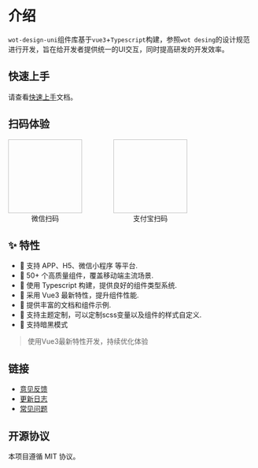 #  介绍

`wot-design-uni`组件库基于`vue3`+`Typescript`构建，参照`wot desing`的设计规范进行开发，旨在给开发者提供统一的UI交互，同时提高研发的开发效率。

## 快速上手

请查看[快速上手](#/components/quickUse)文档。

## 扫码体验

<div style="display: inline-block; margin-right: 60px;">
  <img style="width: 150px; height: 150px;" :src="WxQrcode" />
  <div style="text-align: center;">微信扫码</div>
</div>

<div style="display: inline-block;">
  <img style="width: 150px; height: 150px;" :src="AlipayQrcode" />
  <div style="text-align: center;">支付宝扫码</div>
</div>

## ✨ 特性

- 🚀 支持 APP、H5、微信小程序 等平台.
- 🚀 50+ 个高质量组件，覆盖移动端主流场景.
- 💪 使用 Typescript 构建，提供良好的组件类型系统.
- 💪 采用 Vue3 最新特性，提升组件性能.
- 📖 提供丰富的文档和组件示例.
- 🎨 支持主题定制，可以定制scss变量以及组件的样式自定义.
- 🍭 支持暗黑模式

> 使用Vue3最新特性开发，持续优化体验

## 链接

* [意见反馈](https://github.com/Moonofweisheng/wot-design-uni/issues)
* [更新日志](/guide/changelog)
* [常见问题](/guide/commonProblems)

## 开源协议

本项目遵循 MIT 协议。

<script>
import WxQrcode from '/wx.jpg'
import AlipayQrcode from '/alipay.png'

export default {
  data () {
    return {
      WxQrcode,
      AlipayQrcode
    }
  }
}
</script>